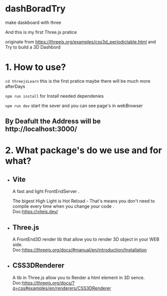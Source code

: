 # dashBoradTry
make daskboard with three

And this is my first Three.js pratice 

originate from https://threejs.org/examples/css3d_periodictable.html
and Try to build a 3D Dashbord 

# 1. How to use?
`cd threejsLearn`
this is the first pratice maybe there will be much more afterDays

`npm run install`
for Install needed dependenies

`npm run dev`
start the sever and you can see page's in webBrowser

## By Deafult the Address will be http://localhost:3000/

# 2. What package's do we use and for what?
* ## Vite 
  A fast and light FrontEndServer .
  
  The bigest High Light is Hot Reload  - That's means you don't need to compile every time when you change your code .  
  Doc:https://vitejs.dev/
 
* ## Three.js
  A FrontEnd3D render lib that allow you to render 3D object in your WEB side.  
  Doc:https://threejs.org/docs/#manual/en/introduction/Installation
  
* ## CSS3DRenderer 
  A lib in Three.js allow you to Render a html element in 3D sence.  
  Doc:https://threejs.org/docs/?q=css#examples/en/renderers/CSS3DRenderer
  
  

